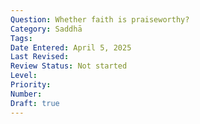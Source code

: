 ```yaml
---
Question: Whether faith is praiseworthy?
Category: Saddhā
Tags:
Date Entered: April 5, 2025
Last Revised:
Review Status: Not started
Level: 
Priority: 
Number: 
Draft: true
---
```

